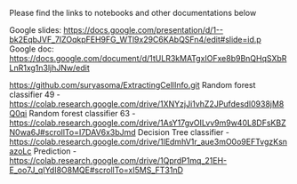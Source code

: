 Please find the links to notebooks and other documentations below


Google slides: https://docs.google.com/presentation/d/1--bk2EqbJVF_7IZOqkpFEH9FG_WTl9x29C6KAbQSFn4/edit#slide=id.p
Google doc: https://docs.google.com/document/d/1tULR3kMATgxIOFxe8b9BnQHqSXbRLnR1xg1n3ljhJNw/edit

https://github.com/suryasoma/ExtractingCellInfo.git
Random forest classifier 49 - https://colab.research.google.com/drive/1XNYzjJi1vhZ2JPufdesdl0938jM8Q0qi
Random forest classifier 63 - https://colab.research.google.com/drive/1AsY17gvOILvv9m9w40L8DFsKBZN0wa6J#scrollTo=I7DAV6x3bJmd
Decision Tree classifier - https://colab.research.google.com/drive/1lEdmhV1r_aue3mO0o9EFTvgzKsnazoLc
Prediction - https://colab.research.google.com/drive/1QprdP1mq_21EH-E_oo7J_qIYdI8O8MQE#scrollTo=xI5MS_FT31nD

